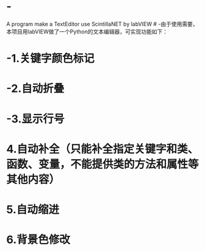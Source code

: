 # -
A program make a TextEditor use ScintillaNET by labVIEW # -由于使用需要，本项目用labVIEW做了一个Python的文本编辑器，可实现功能如下：
# -1.关键字颜色标记
# -2.自动折叠
# -3.显示行号
# 4.自动补全（只能补全指定关键字和类、函数、变量，不能提供类的方法和属性等其他内容）
# 5.自动缩进
# 6.背景色修改
